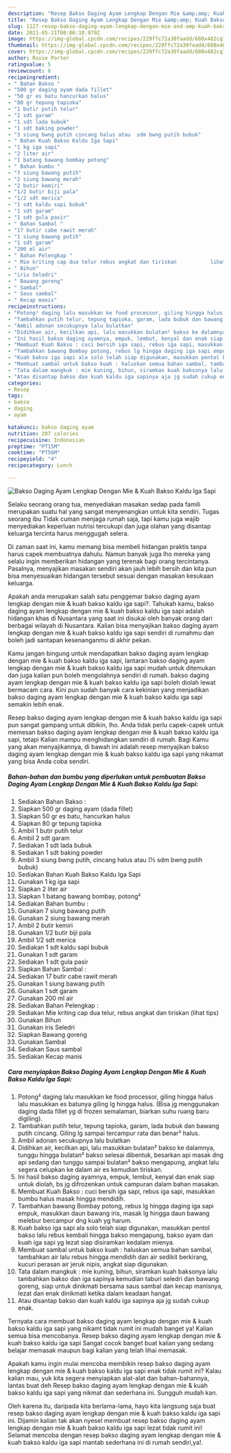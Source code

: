 ```yaml
---
description: "Resep Bakso Daging Ayam Lengkap Dengan Mie &amp;amp; Kuah Bakso Kaldu Iga Sapi Sederhana dan Mudah Dibuat"
title: "Resep Bakso Daging Ayam Lengkap Dengan Mie &amp;amp; Kuah Bakso Kaldu Iga Sapi Sederhana dan Mudah Dibuat"
slug: 1127-resep-bakso-daging-ayam-lengkap-dengan-mie-and-amp-kuah-bakso-kaldu-iga-sapi-sederhana-dan-mudah-dibuat
date: 2021-05-21T00:06:10.979Z
image: https://img-global.cpcdn.com/recipes/229ffc72a30faadd/680x482cq70/bakso-daging-ayam-lengkap-dengan-mie-kuah-bakso-kaldu-iga-sapi-foto-resep-utama.jpg
thumbnail: https://img-global.cpcdn.com/recipes/229ffc72a30faadd/680x482cq70/bakso-daging-ayam-lengkap-dengan-mie-kuah-bakso-kaldu-iga-sapi-foto-resep-utama.jpg
cover: https://img-global.cpcdn.com/recipes/229ffc72a30faadd/680x482cq70/bakso-daging-ayam-lengkap-dengan-mie-kuah-bakso-kaldu-iga-sapi-foto-resep-utama.jpg
author: Roxie Porter
ratingvalue: 5
reviewcount: 8
recipeingredient:
- " Bahan Bakso "
- "500 gr daging ayam dada fillet"
- "50 gr es batu hancurkan halus"
- "80 gr tepung tapioka"
- "1 butir putih telur"
- "2 sdt garam"
- "1 sdt lada bubuk"
- "1 sdt baking powder"
- "3 siung bwng putih cincang halus atau  sdm bwng putih bubuk"
- " Bahan Kuah Bakso Kaldu Iga Sapi"
- "1 kg iga sapi"
- "2 liter air"
- "1 batang bawang bombay potong"
- " Bahan bumbu "
- "7 siung bawang putih"
- "2 siung bawang merah"
- "2 butir kemiri"
- "1/2 butir biji pala"
- "1/2 sdt merica"
- "1 sdt kaldu sapi bubuk"
- "1 sdt garam"
- "1 sdt gula pasir"
- " Bahan Sambal "
- "17 butir cabe rawit merah"
- "1 siung bawang putih"
- "1 sdt garam"
- "200 ml air"
- " Bahan Pelengkap "
- " Mie kriting cap dua telur rebus angkat dan tiriskan           lihat tips"
- " Bihun"
- "iris Seledri"
- " Bawang goreng"
- " Sambal"
- " Saus sambal"
- " Kecap manis"
recipeinstructions:
- "Potong² daging lalu masukkan ke food processor, giling hingga halus lalu masukkan es batunya giling lg hingga halus. (Bisa jg menggunakan daging dada fillet yg di frozen semalaman, biarkan suhu ruang baru digiling)."
- "Tambahkan putih telur, tepung tapioka, garam, lada bubuk dan bawang putih cincang. Giling lg sampai tercampur rata dan benar² halus."
- "Ambil adonan secukupnya lalu bulatkan"
- "Didihkan air, kecilkan api, lalu masukkan bulatan² bakso ke dalamnya, tunggu hingga bulatan² bakso selesai dibentuk, besarkan api masak dng api sedang dan tunggu sampai bulatan² bakso mengapung, angkat lalu segera celupkan ke dalam air es kemudian tiriskan."
- "Ini hasil bakso daging ayamnya, empuk, lembut, kenyal dan enak siap untuk diolah, bs jg difrozenkan untuk campuran dalam bahan masakan."
- "Membuat Kuah Bakso : cuci bersih iga sapi, rebus iga sapi, masukkan bumbu halus masak hingga mendidih."
- "Tambahkan bawang Bombay potong, rebus lg hingga daging iga sapi empuk, masukkan daun bawang iris, masak lg hingga daun bawang melebur bercampur dng kuah yg harum."
- "Kuah bakso iga sapi ala solo telah siap digunakan, masukkan pentol bakso lalu rebus kembali hingga bakso mengapung, bakso ayam dan kuah iga sapi yg lezat siap disiramkan kedalam mienya."
- "Membuat sambal untuk bakso kuah : haluskan semua bahan sambal, tambahkan air lalu rebus hingga mendidih dan air sedikit berkirang, kucuri perasan air jeruk nipis, angkat siap digunakan."
- "Tata dalam mangkuk : mie kuning, bihun, siramkan kuah baksonya lalu tambahkan bakso dan iga sapinya kemudian taburi seledri dan bawang goreng, siap untuk dinikmati bersama saus sambal dan kecap manisnya, lezat dan enak dinikmati ketika dalam keadaan hangat."
- "Atau disantap bakso dan kuah kaldu iga sapinya aja jg sudah cukup enak."
categories:
- Resep
tags:
- bakso
- daging
- ayam

katakunci: bakso daging ayam 
nutrition: 207 calories
recipecuisine: Indonesian
preptime: "PT15M"
cooktime: "PT56M"
recipeyield: "4"
recipecategory: Lunch

---
```



![Bakso Daging Ayam Lengkap Dengan Mie &amp; Kuah Bakso Kaldu Iga Sapi](https://img-global.cpcdn.com/recipes/229ffc72a30faadd/680x482cq70/bakso-daging-ayam-lengkap-dengan-mie-kuah-bakso-kaldu-iga-sapi-foto-resep-utama.jpg)

Selaku seorang orang tua, menyediakan masakan sedap pada famili merupakan suatu hal yang sangat menyenangkan untuk kita sendiri. Tugas seorang ibu Tidak cuman menjaga rumah saja, tapi kamu juga wajib menyediakan keperluan nutrisi tercukupi dan juga olahan yang disantap keluarga tercinta harus menggugah selera.

Di zaman  saat ini, kamu memang bisa membeli hidangan praktis tanpa harus capek membuatnya dahulu. Namun banyak juga lho mereka yang selalu ingin memberikan hidangan yang terenak bagi orang tercintanya. Pasalnya, menyajikan masakan sendiri akan jauh lebih bersih dan kita pun bisa menyesuaikan hidangan tersebut sesuai dengan masakan kesukaan keluarga. 



Apakah anda merupakan salah satu penggemar bakso daging ayam lengkap dengan mie &amp; kuah bakso kaldu iga sapi?. Tahukah kamu, bakso daging ayam lengkap dengan mie &amp; kuah bakso kaldu iga sapi adalah hidangan khas di Nusantara yang saat ini disukai oleh banyak orang dari berbagai wilayah di Nusantara. Kalian bisa menyajikan bakso daging ayam lengkap dengan mie &amp; kuah bakso kaldu iga sapi sendiri di rumahmu dan boleh jadi santapan kesenanganmu di akhir pekan.

Kamu jangan bingung untuk mendapatkan bakso daging ayam lengkap dengan mie &amp; kuah bakso kaldu iga sapi, lantaran bakso daging ayam lengkap dengan mie &amp; kuah bakso kaldu iga sapi mudah untuk ditemukan dan juga kalian pun boleh mengolahnya sendiri di rumah. bakso daging ayam lengkap dengan mie &amp; kuah bakso kaldu iga sapi boleh diolah lewat bermacam cara. Kini pun sudah banyak cara kekinian yang menjadikan bakso daging ayam lengkap dengan mie &amp; kuah bakso kaldu iga sapi semakin lebih enak.

Resep bakso daging ayam lengkap dengan mie &amp; kuah bakso kaldu iga sapi pun sangat gampang untuk dibikin, lho. Anda tidak perlu capek-capek untuk memesan bakso daging ayam lengkap dengan mie &amp; kuah bakso kaldu iga sapi, tetapi Kalian mampu menghidangkan sendiri di rumah. Bagi Kamu yang akan menyajikannya, di bawah ini adalah resep menyajikan bakso daging ayam lengkap dengan mie &amp; kuah bakso kaldu iga sapi yang nikamat yang bisa Anda coba sendiri.

<!--inarticleads1-->

##### Bahan-bahan dan bumbu yang diperlukan untuk pembuatan Bakso Daging Ayam Lengkap Dengan Mie &amp; Kuah Bakso Kaldu Iga Sapi:

1. Sediakan  Bahan Bakso :
1. Siapkan 500 gr daging ayam (dada fillet)
1. Siapkan 50 gr es batu, hancurkan halus
1. Siapkan 80 gr tepung tapioka
1. Ambil 1 butir putih telur
1. Ambil 2 sdt garam
1. Sediakan 1 sdt lada bubuk
1. Sediakan 1 sdt baking powder
1. Ambil 3 siung bwng putih, cincang halus atau (½ sdm bwng putih bubuk)
1. Sediakan  Bahan Kuah Bakso Kaldu Iga Sapi
1. Gunakan 1 kg iga sapi
1. Siapkan 2 liter air
1. Siapkan 1 batang bawang bombay, potong²
1. Sediakan  Bahan bumbu :
1. Gunakan 7 siung bawang putih
1. Gunakan 2 siung bawang merah
1. Ambil 2 butir kemiri
1. Gunakan 1/2 butir biji pala
1. Ambil 1/2 sdt merica
1. Sediakan 1 sdt kaldu sapi bubuk
1. Gunakan 1 sdt garam
1. Sediakan 1 sdt gula pasir
1. Siapkan  Bahan Sambal :
1. Sediakan 17 butir cabe rawit merah
1. Gunakan 1 siung bawang putih
1. Gunakan 1 sdt garam
1. Gunakan 200 ml air
1. Sediakan  Bahan Pelengkap :
1. Sediakan  Mie kriting cap dua telur, rebus angkat dan tiriskan           (lihat tips)
1. Gunakan  Bihun
1. Gunakan iris Seledri
1. Siapkan  Bawang goreng
1. Gunakan  Sambal
1. Sediakan  Saus sambal
1. Sediakan  Kecap manis




<!--inarticleads2-->

##### Cara menyiapkan Bakso Daging Ayam Lengkap Dengan Mie &amp; Kuah Bakso Kaldu Iga Sapi:

1. Potong² daging lalu masukkan ke food processor, giling hingga halus lalu masukkan es batunya giling lg hingga halus. (Bisa jg menggunakan daging dada fillet yg di frozen semalaman, biarkan suhu ruang baru digiling).
1. Tambahkan putih telur, tepung tapioka, garam, lada bubuk dan bawang putih cincang. Giling lg sampai tercampur rata dan benar² halus.
1. Ambil adonan secukupnya lalu bulatkan
1. Didihkan air, kecilkan api, lalu masukkan bulatan² bakso ke dalamnya, tunggu hingga bulatan² bakso selesai dibentuk, besarkan api masak dng api sedang dan tunggu sampai bulatan² bakso mengapung, angkat lalu segera celupkan ke dalam air es kemudian tiriskan.
1. Ini hasil bakso daging ayamnya, empuk, lembut, kenyal dan enak siap untuk diolah, bs jg difrozenkan untuk campuran dalam bahan masakan.
1. Membuat Kuah Bakso : cuci bersih iga sapi, rebus iga sapi, masukkan bumbu halus masak hingga mendidih.
1. Tambahkan bawang Bombay potong, rebus lg hingga daging iga sapi empuk, masukkan daun bawang iris, masak lg hingga daun bawang melebur bercampur dng kuah yg harum.
1. Kuah bakso iga sapi ala solo telah siap digunakan, masukkan pentol bakso lalu rebus kembali hingga bakso mengapung, bakso ayam dan kuah iga sapi yg lezat siap disiramkan kedalam mienya.
1. Membuat sambal untuk bakso kuah : haluskan semua bahan sambal, tambahkan air lalu rebus hingga mendidih dan air sedikit berkirang, kucuri perasan air jeruk nipis, angkat siap digunakan.
1. Tata dalam mangkuk : mie kuning, bihun, siramkan kuah baksonya lalu tambahkan bakso dan iga sapinya kemudian taburi seledri dan bawang goreng, siap untuk dinikmati bersama saus sambal dan kecap manisnya, lezat dan enak dinikmati ketika dalam keadaan hangat.
1. Atau disantap bakso dan kuah kaldu iga sapinya aja jg sudah cukup enak.




Ternyata cara membuat bakso daging ayam lengkap dengan mie &amp; kuah bakso kaldu iga sapi yang nikamt tidak rumit ini mudah banget ya! Kalian semua bisa mencobanya. Resep bakso daging ayam lengkap dengan mie &amp; kuah bakso kaldu iga sapi Sangat cocok banget buat kalian yang sedang belajar memasak maupun bagi kalian yang telah lihai memasak.

Apakah kamu ingin mulai mencoba membikin resep bakso daging ayam lengkap dengan mie &amp; kuah bakso kaldu iga sapi enak tidak rumit ini? Kalau kalian mau, yuk kita segera menyiapkan alat-alat dan bahan-bahannya, lantas buat deh Resep bakso daging ayam lengkap dengan mie &amp; kuah bakso kaldu iga sapi yang nikmat dan sederhana ini. Sungguh mudah kan. 

Oleh karena itu, daripada kita berlama-lama, hayo kita langsung saja buat resep bakso daging ayam lengkap dengan mie &amp; kuah bakso kaldu iga sapi ini. Dijamin kalian tak akan nyesel membuat resep bakso daging ayam lengkap dengan mie &amp; kuah bakso kaldu iga sapi lezat tidak rumit ini! Selamat mencoba dengan resep bakso daging ayam lengkap dengan mie &amp; kuah bakso kaldu iga sapi mantab sederhana ini di rumah sendiri,ya!.

